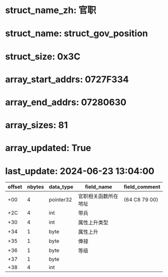 # struct_name_zh: 官职
# struct_name: struct_gov_position
# struct_size: 0x3C
# array_start_addrs: 0727F334
# array_end_addrs: 07280630
# array_sizes: 81
# array_updated: True
# last_update: 2024-06-23 13:04:00

| offset | nbytes | data_type | field_name           | field_comment |
| ------ | ------ | --------- | -------------------- | ------------- |
| +00    | 4      | pointer32 | 官职相关函数所在地址 | (64 C8 79 00) |
| +2C    | 4      | int       | 带兵                 |               |
| +30    | 4      | int       | 属性上升类型         |               |
| +34    | 1      | byte      | 属性上升             |               |
| +35    | 1      | byte      | 俸禄                 |               |
| +36    | 1      | byte      | 等级                 |               |
| +37    | 1      | byte      |                      |               |
| +38    | 4      | int       |                      |               |
